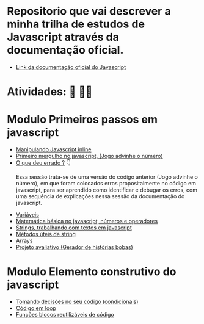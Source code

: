 # Repositorio que vai descrever a minha trilha de estudos de Javascript através da documentação oficial. 

- [Link da documentação oficial do Javascript](https://developer.mozilla.org/pt-BR/docs/Web/JavaScript)

# Atividades: :pencil: :man_technologist:

# Modulo Primeiros passos em javascript

- [Manipulando Javascript inline](https://developer.mozilla.org/pt-BR/docs/Learn/JavaScript/First_steps/What_is_JavaScript#manipuladores_de_javascript_inline)
- [Primeiro mergulho no javascript, (Jogo advinhe o número)](https://developer.mozilla.org/pt-BR/docs/Learn/JavaScript/First_steps/A_first_splash)
- [O que deu errado ?](https://developer.mozilla.org/pt-BR/docs/Learn/JavaScript/First_steps/What_went_wrong) :point_down:
  <p> Essa sessão trata-se de uma versão do código anterior (Jogo advinhe o número), em que foram colocados erros propositalmente no código em javascript,   para ser aprendido como identificar e debugar os erros, com uma sequência de explicações nessa sessão da documentação do javascript. </p>
- [Variáveis](https://developer.mozilla.org/pt-BR/docs/Learn/JavaScript/First_steps/Variables)
- [Matemática básica no javascript, números e operadores](https://developer.mozilla.org/pt-BR/docs/Learn/JavaScript/First_steps/Math)
- [Strings, trabalhando com textos em javascript](https://developer.mozilla.org/pt-BR/docs/Learn/JavaScript/First_steps/Strings)
- [Métodos úteis de string](https://developer.mozilla.org/pt-BR/docs/Learn/JavaScript/First_steps/Useful_string_methods)
- [Arrays](https://developer.mozilla.org/pt-BR/docs/Learn/JavaScript/First_steps/Arrays)
- [Projeto avaliativo (Gerador de histórias bobas)](https://developer.mozilla.org/pt-BR/docs/Learn/JavaScript/First_steps/Silly_story_generator)

# Modulo Elemento construtivo do javascript

- [Tomando decisões no seu código (condicionais)](https://developer.mozilla.org/pt-BR/docs/Learn/JavaScript/Building_blocks/conditionals)
- [Código em loop](https://developer.mozilla.org/pt-BR/docs/Learn/JavaScript/Building_blocks/Looping_code)
- [Funções blocos reutilizáveis de código](https://developer.mozilla.org/pt-BR/docs/Learn/JavaScript/Building_blocks/Functions)